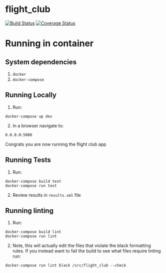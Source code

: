 # flight_club

[![Build Status](https://travis-ci.com/drc56/flight_club.svg?branch=master)](https://travis-ci.com/drc56/flight_club) [![Coverage Status](https://coveralls.io/repos/github/drc56/flight_club/badge.svg?branch=master)](https://coveralls.io/github/drc56/flight_club?branch=master)

# Running in container
## System dependencies
1. `docker`
2. `docker-compose`

## Running Locally
1. Run:
```
docker-compose up dev
```
2. In a browser navigate to:
```
0.0.0.0:5000
```
Congrats you are now running the flight club app


## Running Tests
1. Run:
```
docker-compose build test
docker-compose run test
```
2. Review results in `results.xml` file

## Running linting 
1. Run:
```
docker-compose build lint 
docker-compose run lint
```
2. Note, this will actually edit the files that violate the black formatting rules.  If 
you instead want to fail the build to see what files require linting run:
```
docker-compose run lint black /src/flight_club --check
```
